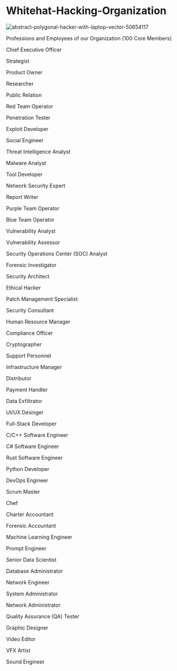 # Whitehat-Hacking-Organization

![abstract-polygonal-hacker-with-laptop-vector-50654117](https://github.com/user-attachments/assets/4107d573-7261-47aa-b8b6-edee82c938ea)







Professions and Employees of our Organization (100 Core Members)

Chief Executive Officer 

Strategist

Product Owner 

Researcher

Public Relation

Red Team Operator 

Penetration Tester

Exploit Developer

Social Engineer

Threat Intelligence Analyst

Malware Analyst

Tool Developer

Network Security Expert

Report Writer

Purple Team Operator

Blue Team Operator 

Vulnerability Analyst

Vulnerability Assessor

Security Operations Center (SOC) Analyst

Forensic Investigator

Security Architect

Ethical Hacker

Patch Management Specialist

Security Consultant

Human Resource Manager 

Compliance Officer 

Cryptographer 

Support Personnel 

Infrastructure Manager

Distributor

Payment Handler

Data Exfiltrator

UI/UX Desinger 

Full-Stack Developer 

C/C++ Software Engineer

C# Software Engineer 

Rust Software Engineer

Python Developer 

DevOps Engineer

Scrum Master

Chef 

Charter Accountant 

Forensic Accountant 

Machine Learning Engineer

Prompt Engineer 

Senior Data Scientist 

Database Administrator 



Network Engineer 

System Administrator

Network Administrator 

Quality Assurance (QA) Tester

Graphic Designer 

Video Editor 

VFX Artist 

Sound Engineer 

